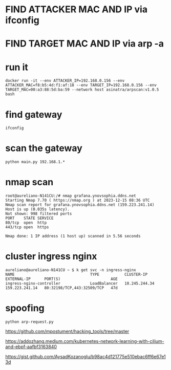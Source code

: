 # FIND ATTACKER MAC AND IP via ifconfig

# FIND TARGET MAC AND IP via arp -a

# run it

```
docker run -it --env ATTACKER_IP=192.168.0.156 --env ATTACKER_MAC=f8:b5:4d:f1:af:18 --env TARGET_IP=192.168.0.156 --env TARGET_MAC=00:a3:88:5d:ba:59 --network host asinatra/arpscan:v1.0.5 bash 
```

# find gateway

```
ifconfig
```

# scan the gateway

```
python main.py 192.168.1.*
```

# nmap scan

```
root@aureliano-N141CU:/# nmap grafana.ynovsophia.ddns.net
Starting Nmap 7.70 ( https://nmap.org ) at 2023-12-15 08:36 UTC
Nmap scan report for grafana.ynovsophia.ddns.net (159.223.241.14)
Host is up (0.035s latency).
Not shown: 998 filtered ports
PORT    STATE SERVICE
80/tcp  open  http
443/tcp open  https

Nmap done: 1 IP address (1 host up) scanned in 5.56 seconds
```

# cluster ingress nginx

```
aureliano@aureliano-N141CU ~ $ k get svc -n ingress-nginx 
NAME                                 TYPE           CLUSTER-IP      EXTERNAL-IP      PORT(S)                      AGE
ingress-nginx-controller             LoadBalancer   10.245.244.34   159.223.241.14   80:32198/TCP,443:32509/TCP   47d
```

# spoofing

```
python arp-request.py
```

https://github.com/mpostument/hacking_tools/tree/master

https://addozhang.medium.com/kubernetes-network-learning-with-cilium-and-ebpf-aafbf3163840

https://gist.github.com/AysadKozanoglu/b98ac4d121775e510ebac6ff6e67e13d